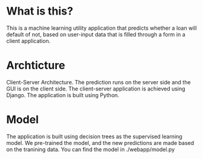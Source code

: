 # What is this?
This is a machine learning utility application that predicts whether a loan will default of not, based on user-input data that is filled through a form in a client application. 

# Archticture
Client-Server Architecture. 
The prediction runs on the server side and the GUI is on the client side. The client-server application is achieved using Django. 
The application is built using Python. 

# Model
The application is built using decision trees as the supervised learning model. We pre-trained the model, and the new predictions are made based on the tranining data. You can find the model in ./webapp/model.py
